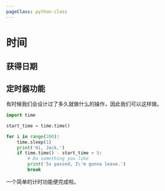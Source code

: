 ```yaml
---
pageClass: python-class
---
```


# 时间

## 获得日期

## 定时器功能
有时候我们会设计过了多久就做什么的操作，因此我们可以这样做。
```python
import time 

start_time = time.time()

for i in range(200):
    time.sleep(1)
    print('Hi, Jack.')
    if time.time() - start_time > 5:
        # Do something you like
        print('5s passed, I\'m gonna leave.')
        break

```
一个简单的计时功能便完成啦。
